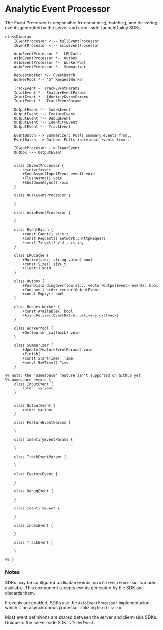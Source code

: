 # Analytic Event Processor

The Event Processor is responsible for consuming, batching, and delivering events generated
by the server and client-side LaunchDarkly SDKs.

```mermaid
classDiagram
    IEventProcessor <|-- NullEventProcessor
    IEventProcessor <|-- AsioEventProcessor

    AsioEventProcessor *-- LRUCache
    AsioEventProcessor *-- Outbox
    AsioEventProcessor *-- WorkerPool
    AsioEventProcessor *-- Summarizer

    RequestWorker *-- EventBatch
    WorkerPool *-- "5" RequestWorker

    TrackEvent -- TrackEventParams
    InputEvent *-- FeatureEventParams
    InputEvent *-- IdentifyEventParams
    InputEvent *-- TrackEventParams

    OutputEvent *-- IndexEvent
    OutputEvent *-- FeatureEvent
    OutputEvent *-- DebugEvent
    OutputEvent *-- IdentifyEvent
    OutputEvent *-- TrackEvent

    EventBatch --> Summarizer: Pulls summary events from..
    EventBatch --> Outbox: Pulls individual events from..

    IEventProcessor --> InputEvent
    Outbox --> OutputEvent


    class IEventProcessor {
        <<interface>>
        +SendAsync(InputEvent event) void
        +FlushAsync() void
        +ShutdownAsync() void
    }

    class NullEventProcessor {

    }

    class AsioEventProcessor {

    }

    class EventBatch {
        +const Count() size_t
        +const Request() network:: HttpRequest
        +const Target() std:: string
    }

    class LRUCache {
        +Notice(std:: string value) bool
        +const Size() size_t
        +Clear() void
    }

    class Outbox {
        +PushDiscardingOverflow(std:: vector~OutputEvent~ events) bool
        +Consume() std:: vector~OutputEvent~
        +const Empty() bool
    }

    class RequestWorker {
        +const Available() bool
        +AsyncDeliver(EventBatch, delivery_callback)
    }

    class WorkerPool {
        +Get(worker_callback) void
    }

    class Summarizer {
        +Update(FeatureEventParams) void
        +Finish()
        +const StartTime() Time
        +const EndTime() Time
    }

%% note: the 'namespace' feature isn't supported on Github yet
%% namespace events { 
    class InputEvent {
        +std:: variant
    }


    class OutputEvent {
        +std:: variant
    }

    class FeatureEventParams {

    }

    class IdentifyEventParams {

    }

    class TrackEventParams {

    }

    class FeatureEvent {

    }

    class DebugEvent {

    }

    class IdentifyEvent {

    }

    class IndexEvent {

    }

    class TrackEvent {

    }

%% }
```

### Notes

SDKs may be configured to disable events, so `NullEventProcessor` is made available. This component accepts
events generated
by the SDK and discards them.

If events are enabled, SDKs use the `AsioEventProcessor` implementation, which is an asynchronous processor
utilizing `boost::asio`.

Most event definitions are shared between the server and client-side SDKs. Unique to the server-side SDK
is `IndexEvent`.
